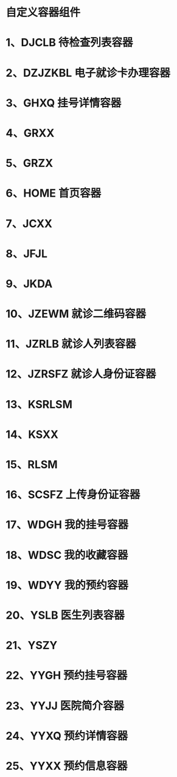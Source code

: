 # 自定义容器组件

# 1、DJCLB 待检查列表容器

# 2、DZJZKBL 电子就诊卡办理容器

# 3、GHXQ 挂号详情容器

# 4、GRXX

# 5、GRZX

# 6、HOME 首页容器

# 7、JCXX

# 8、JFJL

# 9、JKDA

# 10、JZEWM 就诊二维码容器

# 11、JZRLB 就诊人列表容器

# 12、JZRSFZ 就诊人身份证容器

# 13、KSRLSM

# 14、KSXX

# 15、RLSM 

# 16、SCSFZ 上传身份证容器

# 17、WDGH 我的挂号容器

# 18、WDSC 我的收藏容器

# 19、WDYY 我的预约容器

# 20、YSLB 医生列表容器

# 21、YSZY 

# 22、YYGH 预约挂号容器

# 23、YYJJ 医院简介容器

# 24、YYXQ 预约详情容器

# 25、YYXX 预约信息容器
